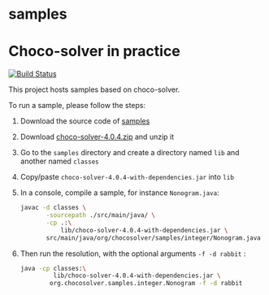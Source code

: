 # samples
Choco-solver in practice
========================

[![Build Status](https://travis-ci.org/chocoteam/samples.svg?branch=master)](https://travis-ci.org/chocoteam/samples)


This project hosts samples based on choco-solver.

To run a sample, please follow the steps:

1. Download the source code of [samples](https://github.com/chocoteam/samples/releases/tag/samples-4.0.4)
2. Download [choco-solver-4.0.4.zip](https://github.com/chocoteam/choco-solver/releases/tag/4.0.4) and unzip it
3. Go to the `samples` directory and create a directory named `lib` and another named `classes`
4. Copy/paste `choco-solver-4.0.4-with-dependencies.jar` into `lib`
6. In a console, compile a sample, for instance `Nonogram.java`:

    ```bash
    javac -d classes \
           -sourcepath ./src/main/java/ \
           -cp .:\
               lib/choco-solver-4.0.4-with-dependencies.jar \
           src/main/java/org/chocosolver/samples/integer/Nonogram.java
    ```
   
6. Then run the resolution, with the optional arguments `-f -d rabbit` :
                
    ```bash
    java -cp classes:\
             lib/choco-solver-4.0.4-with-dependencies.jar \
            org.chocosolver.samples.integer.Nonogram -f -d rabbit
    ```            
